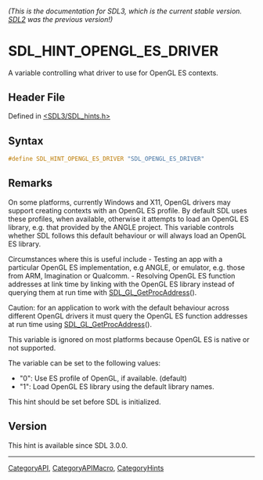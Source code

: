 ###### (This is the documentation for SDL3, which is the current stable version. [SDL2](https://wiki.libsdl.org/SDL2/) was the previous version!)
# SDL_HINT_OPENGL_ES_DRIVER

A variable controlling what driver to use for OpenGL ES contexts.

## Header File

Defined in [<SDL3/SDL_hints.h>](https://github.com/libsdl-org/SDL/blob/main/include/SDL3/SDL_hints.h)

## Syntax

```c
#define SDL_HINT_OPENGL_ES_DRIVER "SDL_OPENGL_ES_DRIVER"
```

## Remarks

On some platforms, currently Windows and X11, OpenGL drivers may support
creating contexts with an OpenGL ES profile. By default SDL uses these
profiles, when available, otherwise it attempts to load an OpenGL ES
library, e.g. that provided by the ANGLE project. This variable controls
whether SDL follows this default behaviour or will always load an OpenGL ES
library.

Circumstances where this is useful include - Testing an app with a
particular OpenGL ES implementation, e.g ANGLE, or emulator, e.g. those
from ARM, Imagination or Qualcomm. - Resolving OpenGL ES function addresses
at link time by linking with the OpenGL ES library instead of querying them
at run time with [SDL_GL_GetProcAddress](SDL_GL_GetProcAddress)().

Caution: for an application to work with the default behaviour across
different OpenGL drivers it must query the OpenGL ES function addresses at
run time using [SDL_GL_GetProcAddress](SDL_GL_GetProcAddress)().

This variable is ignored on most platforms because OpenGL ES is native or
not supported.

The variable can be set to the following values:

- "0": Use ES profile of OpenGL, if available. (default)
- "1": Load OpenGL ES library using the default library names.

This hint should be set before SDL is initialized.

## Version

This hint is available since SDL 3.0.0.

----
[CategoryAPI](CategoryAPI), [CategoryAPIMacro](CategoryAPIMacro), [CategoryHints](CategoryHints)

